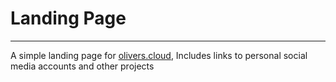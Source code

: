 # Landing Page #
---
A simple landing page for [olivers.cloud](https://olivers.cloud), Includes links to personal social media accounts and other projects
